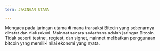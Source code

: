 ```yaml
---
term: JARINGAN UTAMA

---
```

Mengacu pada jaringan utama di mana transaksi Bitcoin yang sebenarnya dicatat dan dieksekusi. Mainnet secara sederhana adalah jaringan Bitcoin. Tidak seperti testnet, regtest, dan signet, mainnet melibatkan penggunaan bitcoin yang memiliki nilai ekonomi yang nyata.